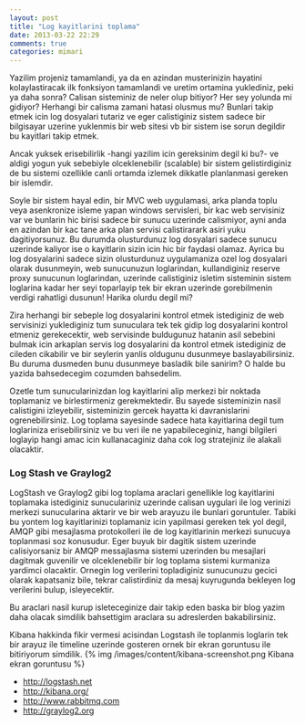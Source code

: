 ```yaml
---
layout: post
title: "Log kayitlarini toplama"
date: 2013-03-22 22:29
comments: true
categories: mimari
---
```


Yazilim projeniz tamamlandi, ya da en azindan musterinizin hayatini kolaylastiracak ilk fonksiyon tamamlandi ve uretim ortamina yuklediniz, peki ya daha sonra? Calisan sisteminiz de neler olup bitiyor? Her sey yolunda mi gidiyor? Herhangi bir calisma zamani hatasi olusmus mu? Bunlari takip etmek icin log dosyalari tutariz ve eger calistiginiz sistem sadece bir bilgisayar uzerine yuklenmis bir web sitesi vb bir sistem ise sorun degildir bu kayitlari takip etmek.

Ancak yuksek erisebilirlik -hangi yazilim icin gereksinim degil ki bu?-  ve aldigi yogun yuk sebebiyle olceklenebilir (scalable) bir sistem gelistirdiginiz de bu sistemi ozellikle canli ortamda izlemek dikkatle planlanmasi gereken bir islemdir. 

Soyle bir sistem hayal edin, bir MVC web uygulamasi, arka planda toplu veya asenkronize isleme yapan windows servisleri, bir kac web servisiniz var ve bunlarin hic birisi sadece bir sunucu uzerinde calismiyor, ayni anda en azindan bir kac tane arka plan servisi calistirarark asiri yuku dagitiyorsunuz. Bu durumda olusturdunuz log dosyalari sadece sunucu uzerinde kaliyor ise o kayitlarin sizin icin hic bir faydasi olamaz. Ayrica bu log dosyalarini sadece sizin olusturdunuz uygulamaniza ozel log dosyalari olarak dusunmeyin, web sunucunuzun loglarindan, kullandiginiz reserve proxy sunucunun loglarindan, uzerinde calistiginiz isletim sisteminin sistem loglarina kadar her seyi toparlayip tek bir ekran uzerinde gorebilmenin verdigi rahatligi dusunun! Harika olurdu degil mi?

Zira herhangi bir sebeple log dosyalarini kontrol etmek istediginiz de web servisinizi yuklediginiz tum sunuculara tek tek gidip log dosyalarini kontrol etmeniz gerekecektir, web servisinde buldugunuz hatanin asil sebebini bulmak icin arkaplan servis log dosyalarini da kontrol etmek istediginiz de cileden cikabilir ve bir seylerin yanlis oldugunu dusunmeye baslayabilirsiniz. Bu duruma dusmeden bunu dusunmeye basladik bile sanirim? O halde bu yazida bahsedecegim cozumden bahsedelim.

Ozetle tum sunucularinizdan log kayitlarini alip merkezi bir noktada toplamaniz ve birlestirmeniz gerekmektedir. Bu sayede sisteminizin nasil calistigini izleyebilir, sisteminizin gercek hayatta ki davranislarini ogrenebilirsiniz. Log toplama sayesinde sadece hata kayitlarina degil tum loglariniza erisebilirsiniz ve bu veri ile ne yapabileceginiz, hangi bilgileri loglayip hangi amac icin kullanacaginiz daha cok log stratejiniz ile alakali olacaktir. 

### Log Stash ve Graylog2 

LogStash ve Graylog2 gibi log toplama araclari genellikle log kayitlarini toplamaka istediginiz sunuculariniz uzerinde calisan uygulari ile log verinizi merkezi sunucularina aktarir ve bir web arayuzu ile bunlari goruntuler. Tabiki bu yontem log kayitlarinizi toplamaniz icin yapilmasi gereken tek yol degil, AMQP gibi mesajlasma protokolleri ile de log kayitlarinin merkezi sunucuya toplanmasi soz konusudur. Eger buyuk bir dagitik sistem uzerinde calisiyorsaniz bir AMQP messajlasma sistemi uzerinden bu mesajlari dagitmak guvenilir ve olceklenebilir bir log toplama sistemi kurmaniza yardimci olacaktir. Ornegin log verilerini topladiginiz sunucunuzu gecici olarak kapatsaniz bile, tekrar calistirdiniz da mesaj kuyrugunda bekleyen log verilerini bulup, isleyecektir. 

Bu araclari nasil kurup isleteceginize dair takip eden baska bir blog yazim daha olacak simdilik bahsettigim araclara su adreslerden bakabilirsiniz.

Kibana hakkinda fikir vermesi acisindan Logstash ile toplanmis loglarin tek bir arayuz ile timeline uzerinde gosteren ornek bir ekran goruntusu ile bitiriyorum simdilik.
{% img /images/content/kibana-screenshot.png Kibana ekran goruntusu %}

- <http://logstash.net>
- <http://kibana.org/>
- <http://www.rabbitmq.com>
- <http://graylog2.org>